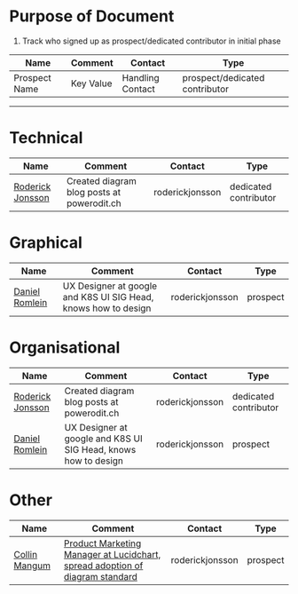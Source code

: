 # Purpose of Document

1. Track who signed up as prospect/dedicated contributor in initial phase

| Name             | Comment                                    | Contact         | Type |
| ---------------- | ------------------------------------------ | --------------- | ------- |
| Prospect Name    | Key Value                                  | Handling Contact| prospect/dedicated contributor |

---
# Technical

| Name             | Comment                                    | Contact         | Type |
| ---------------- | ------------------------------------------ | --------------- | ------- |
| [Roderick Jonsson][rj] | Created diagram blog posts at powerodit.ch | roderickjonsson | dedicated contributor     |

# Graphical

| Name             | Comment                                    | Contact         | Type |
| ---------------- | ------------------------------------------ | --------------- | ------- |
| [Daniel Romlein][dr] |  UX Designer at google and K8S UI SIG Head, knows how to design| roderickjonsson | prospect |

# Organisational

| Name             | Comment                                    | Contact         | Type |
| ---------------- | ------------------------------------------ | --------------- | ------- |
| [Roderick Jonsson][rj] | Created diagram blog posts at powerodit.ch | roderickjonsson | dedicated contributor     |
| [Daniel Romlein][dr] |  UX Designer at google and K8S UI SIG Head, knows how to design| roderickjonsson | prospect |

# Other

| Name             | Comment                                    | Contact         | Type |
| ---------------- | ------------------------------------------ | --------------- | ------- |
| [Collin Mangum][cm]    | [Product Marketing Manager at Lucidchart, spread adoption of diagram standard](https://github.com/kubernetes/website/issues/747#issuecomment-380245146)   | roderickjonsson | prospect  |


[rj]: https://github.com/Roderick-Jonsson
[dr]: https://github.com/danielromlein
[cm]: https://github.com/collinmangum
